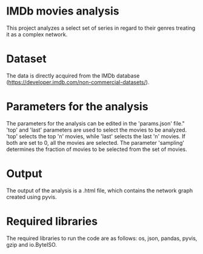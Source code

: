 # IMDb movies analysis
This project analyzes a select set of series in regard to their genres treating it as a complex network.

# Dataset
The data is directly acquired from the IMDb database (https://developer.imdb.com/non-commercial-datasets/).

# Parameters for the analysis
The parameters for the analysis can be edited in the 'params.json' file."
'top' and 'last' parameters are used to select the movies to be analyzed. 'top' selects the top 'n' movies, 
while 'last' selects the last 'n' movies. If both are set to 0, all the movies are selected. The parameter 'sampling'
determines the fraction of movies to be selected from the set of movies.

# Output
The output of the analysis is a .html file, which contains the network graph created using pyvis.

# Required libraries
The required libraries to run the code are as follows: os, json, pandas, pyvis, gzip and io.ByteISO.
